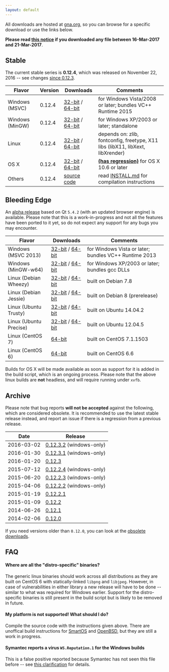 ```yaml
---
layout: default
---
```


All downloads are hosted at [gna.org](http://download.gna.org/wkhtmltopdf/), so you can browse for a specific download or use the links below.

**Please read [this notice](https://github.com/wkhtmltopdf/wkhtmltopdf/issues/3390#issuecomment-287982282) if you downloaded any file between 16-Mar-2017 and 21-Mar-2017**.

## Stable

The current stable series is **0.12.4**, which was released on November 22, 2016 -- see changes [since 0.12.3](https://github.com/wkhtmltopdf/wkhtmltopdf/releases/tag/0.12.4).

Flavor          | Version      | Downloads                                                                                                                                                                                                                | Comments
------          | -------      | ---------                                                                                                                                                                                                                | --------
Windows (MSVC)  | 0.12.4       | [32-bit](http://download.gna.org/wkhtmltopdf/0.12/0.12.4/wkhtmltox-0.12.4_msvc2015-win32.exe)             /   [64-bit](http://download.gna.org/wkhtmltopdf/0.12/0.12.4/wkhtmltox-0.12.4_msvc2015-win64.exe)              | for Windows Vista/2008 or later; bundles VC++ Runtime 2015
Windows (MinGW) | 0.12.4       | [32-bit](http://download.gna.org/wkhtmltopdf/0.12/0.12.4/wkhtmltox-0.12.4_mingw-w64-cross-win32.exe)      /   [64-bit](http://download.gna.org/wkhtmltopdf/0.12/0.12.4/wkhtmltox-0.12.4_mingw-w64-cross-win64.exe)       | for Windows XP/2003 or later; standalone
Linux           | 0.12.4       | [32-bit](http://download.gna.org/wkhtmltopdf/0.12/0.12.4/wkhtmltox-0.12.4_linux-generic-i386.tar.xz)      /   [64-bit](http://download.gna.org/wkhtmltopdf/0.12/0.12.4/wkhtmltox-0.12.4_linux-generic-amd64.tar.xz)      | depends on: zlib, fontconfig, freetype, X11 libs (libX11, libXext, libXrender)
OS X            | 0.12.4       | [32-bit](http://download.gna.org/wkhtmltopdf/0.12/0.12.4/wkhtmltox-0.12.4_osx-carbon-i386.pkg)            /   [64-bit](http://download.gna.org/wkhtmltopdf/0.12/0.12.4/wkhtmltox-0.12.4_osx-cocoa-x86-64.pkg)            | [**(has regression)**](https://github.com/wkhtmltopdf/wkhtmltopdf/issues/3241) for OS X 10.6 or later
Others          | 0.12.4       | [source code](http://download.gna.org/wkhtmltopdf/0.12/0.12.4/wkhtmltox-0.12.4.tar.bz2)                                                                                                                                  | read [INSTALL.md](https://github.com/wkhtmltopdf/wkhtmltopdf/blob/0.12.4/INSTALL.md#others) for compilation instructions

## Bleeding Edge

An [alpha release](https://github.com/wkhtmltopdf/wkhtmltopdf/blob/0.13/README.md#013-alpha) based on Qt `5.4.2` (with an updated browser engine) is available. Please note that this is a work-in-progress and not all the features have been ported to it yet, so do not expect any support for any bugs you may encounter.

Flavor                | Downloads                                                                                                                                                                                                                                                   | Comments
---------             | ---------                                                                                                                                                                                                                                                   | --------
Windows (MSVC 2013)   | [32-bit](https://bitbucket.org/wkhtmltopdf/wkhtmltopdf/downloads/wkhtmltox-0.13.0-alpha-7b36694_msvc2013-win32.exe)         /    [64-bit](https://bitbucket.org/wkhtmltopdf/wkhtmltopdf/downloads/wkhtmltox-0.13.0-alpha-7b36694_msvc2013-win64.exe)        | for Windows Vista or later; bundles VC++ Runtime 2013
Windows (MinGW-w64)   | [32-bit](https://bitbucket.org/wkhtmltopdf/wkhtmltopdf/downloads/wkhtmltox-0.13.0-alpha-7b36694_mingw-w64-cross-win32.exe)  /    [64-bit](https://bitbucket.org/wkhtmltopdf/wkhtmltopdf/downloads/wkhtmltox-0.13.0-alpha-7b36694_mingw-w64-cross-win64.exe) | for Windows XP/2003 or later; bundles gcc DLLs
Linux (Debian Wheezy) | [32-bit](https://bitbucket.org/wkhtmltopdf/wkhtmltopdf/downloads/wkhtmltox-0.13.0-alpha-7b36694_linux-wheezy-i386.deb)      /    [64-bit](https://bitbucket.org/wkhtmltopdf/wkhtmltopdf/downloads/wkhtmltox-0.13.0-alpha-7b36694_linux-wheezy-amd64.deb)    | built on Debian 7.8
Linux (Debian Jessie) | [32-bit](https://bitbucket.org/wkhtmltopdf/wkhtmltopdf/downloads/wkhtmltox-0.13.0-alpha-7b36694_linux-jessie-i386.deb)      /    [64-bit](https://bitbucket.org/wkhtmltopdf/wkhtmltopdf/downloads/wkhtmltox-0.13.0-alpha-7b36694_linux-jessie-amd64.deb)    | built on Debian 8 (prerelease)
Linux (Ubuntu Trusty) | [32-bit](https://bitbucket.org/wkhtmltopdf/wkhtmltopdf/downloads/wkhtmltox-0.13.0-alpha-7b36694_linux-trusty-i386.deb)      /    [64-bit](https://bitbucket.org/wkhtmltopdf/wkhtmltopdf/downloads/wkhtmltox-0.13.0-alpha-7b36694_linux-trusty-amd64.deb)    | built on Ubuntu 14.04.2
Linux (Ubuntu Precise)| [32-bit](https://bitbucket.org/wkhtmltopdf/wkhtmltopdf/downloads/wkhtmltox-0.13.0-alpha-7b36694_linux-precise-i386.deb)     /    [64-bit](https://bitbucket.org/wkhtmltopdf/wkhtmltopdf/downloads/wkhtmltox-0.13.0-alpha-7b36694_linux-precise-amd64.deb)   | built on Ubuntu 12.04.5
Linux (CentOS 7)      | [64-bit](https://bitbucket.org/wkhtmltopdf/wkhtmltopdf/downloads/wkhtmltox-0.13.0-alpha-7b36694_linux-centos7-amd64.rpm)                                                                                                                                    | built on CentOS 7.1.1503
Linux (CentOS 6)      | [64-bit](https://bitbucket.org/wkhtmltopdf/wkhtmltopdf/downloads/wkhtmltox-0.13.0-alpha-7b36694_linux-centos6-amd64.rpm)                                                                                                                                    | built on CentOS 6.6

Builds for OS X will be made available as soon as support for it is added in the build script, which is an ongoing process. Please note that the above linux builds are **not** headless, and will require running under `xvfb`.

## Archive

Please note that bug reports **will not be accepted** against the following, which are considered obsolete. It is recommended to use the latest stable release instead, and report an issue if there is a regression from a previous release.

Date       | Release
----       | -------
2016-03-02 | [0.12.3.2](http://download.gna.org/wkhtmltopdf/0.12/0.12.3.2/) (windows-only)
2016-01-30 | [0.12.3.1](http://download.gna.org/wkhtmltopdf/0.12/0.12.3.1/) (windows-only)
2016-01-20 | [0.12.3](http://download.gna.org/wkhtmltopdf/0.12/0.12.3/)
2015-07-12 | [0.12.2.4](http://download.gna.org/wkhtmltopdf/0.12/0.12.2.4/) (windows-only)
2015-06-20 | [0.12.2.3](http://download.gna.org/wkhtmltopdf/0.12/0.12.2.3/) (windows-only)
2015-04-06 | [0.12.2.2](http://download.gna.org/wkhtmltopdf/0.12/0.12.2.2/) (windows-only)
2015-01-19 | [0.12.2.1](http://download.gna.org/wkhtmltopdf/0.12/0.12.2.1/)
2015-01-09 | [0.12.2](http://download.gna.org/wkhtmltopdf/0.12/0.12.2/)
2014-06-26 | [0.12.1](http://download.gna.org/wkhtmltopdf/0.12/0.12.1/)
2014-02-06 | [0.12.0](http://download.gna.org/wkhtmltopdf/0.12/0.12.0/)

If you need versions older than `0.12.0`, you can look at the [obsolete downloads](obsolete-downloads.html).

## FAQ

#### Where are all the "distro-specific" binaries?

The generic linux binaries should work across all distributions as they are built on CentOS 6 with statically-linked `libpng` and `libjpeg`. However, in case of vulnerabilities in either library a new release will have to be done -- similar to what was required for Windows earlier. Support for the distro-specific binaries is still present in the build script but is likely to be removed in future.

#### My platform is not supported! What should I do?

Compile the source code with the instructions given above. There are unoffical build instructions for [SmartOS](https://github.com/wkhtmltopdf/wkhtmltopdf/issues/1794) and [OpenBSD](https://github.com/wkhtmltopdf/wkhtmltopdf/issues/1991), but they are still a work in progress.

#### Symantec reports a virus `WS.Reputation.1` for the Windows builds

This is a false positive reported because Symantec has not seen this file before -- see [this clarification](http://community.norton.com/forums/clarification-wsreputation1-detection) for details.
